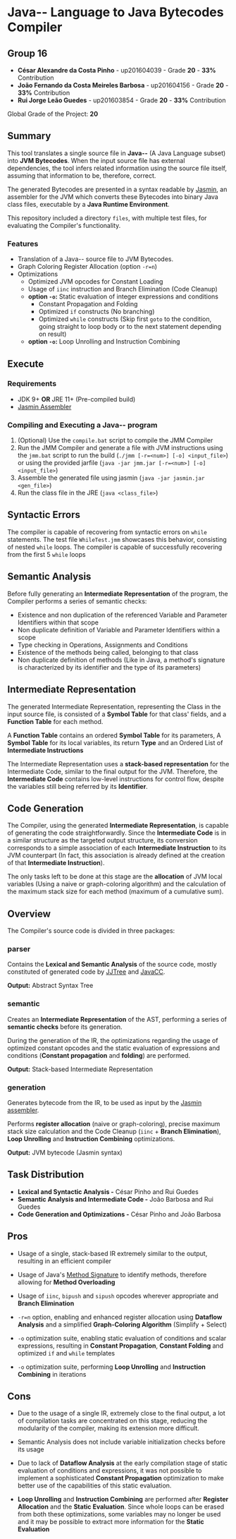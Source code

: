 # Java-- Language to Java Bytecodes Compiler

## Group 16

- **César Alexandre da Costa Pinho** - up201604039 - Grade **20** - **33%** Contribution
- **João Fernando da Costa Meireles Barbosa** - up201604156 - Grade **20** - **33%** Contribution
- **Rui Jorge Leão Guedes** - up201603854 - Grade **20** - **33%** Contribution

Global Grade of the Project: **20**

## Summary

This tool translates a single source file in **Java--** (A Java Language subset) into **JVM Bytecodes**. When the input source file has external dependencies, the tool infers related information using the source file itself, assuming that information to be, therefore, correct.

The generated Bytecodes are presented in a syntax readable by [Jasmin](http://jasmin.sourceforge.net/), an assembler for the JVM which converts these Bytecodes into binary Java class files, executable by a **Java Runtime Environment**.

This repository included a directory `files`, with multiple test files, for evaluating the Compiler's functionality.

### Features

* Translation of a Java-- source file to JVM Bytecodes.
* Graph Coloring Register Allocation (option `-r=n`)
* Optimizations
    * Optimized JVM opcodes for Constant Loading
    * Usage of `iinc` instruction and Branch Elimination (Code Cleanup)
    * **option `-o`:** Static evaluation of integer expressions and conditions
        * Constant Propagation and Folding
        * Optimized `if` constructs (No branching)
        * Optimized `while` constructs (Skip first `goto` to the condition, going straight to loop body or to the next statement depending on result)
    * **option `-o`:** Loop Unrolling and Instruction Combining

## Execute

### Requirements

- JDK 9+ **OR** JRE 11+ (Pre-compiled build)
- [Jasmin Assembler](http://jasmin.sourceforge.net/)

### Compiling and Executing a Java-- program

1. (Optional) Use the `compile.bat` script to compile the JMM Compiler
2. Run the JMM Compiler and generate a file with JVM instructions using the `jmm.bat` script to run the build (`./jmm [-r=<num>] [-o] <input_file>`) or using the provided jarfile (`java -jar jmm.jar [-r=<num>] [-o] <input_file>`)
3. Assemble the generated file using jasmin (`java -jar jasmin.jar <gen_file>`)
4. Run the class file in the JRE (`java <class_file>`)

## Syntactic Errors

The compiler is capable of recovering from syntactic errors on `while` statements. The test file `WhileTest.jmm` showcases this behavior, consisting of nested `while` loops. The compiler is capable of successfully recovering from the first 5 `while` loops

## Semantic Analysis

Before fully generating an **Intermediate Representation** of the program, the Compiler performs a series of semantic checks:

* Existence and non duplication of the referenced Variable and Parameter Identifiers within that scope
* Non duplicate definition of Variable and Parameter Identifiers within a scope
* Type checking in Operations, Assignments and Conditions
* Existence of the methods being called, belonging to that class
* Non duplicate definition of methods (Like in Java, a method's signature is characterized by its identifier and the type of its parameters)

## Intermediate Representation

The generated Intermediate Representation, representing the Class in the input source file, is consisted of a **Symbol Table** for that class' fields, and a **Function Table** for each method.

A **Function Table** contains an ordered **Symbol Table** for its parameters, A **Symbol Table** for its local variables, its return **Type** and an Ordered List of **Intermediate Instructions**

The Intermediate Representation uses a **stack-based representation** for the Intermediate Code, similar to the final output for the JVM. Therefore, the **Intermediate Code** contains low-level instructions for control flow, despite the variables still being referred by its **Identifier**.

## Code Generation

The Compiler, using the generated **Intermediate Representation**, is capable of generating the code straightforwardly. Since the **Intermediate Code** is in a similar structure as the targeted output structure, its conversion corresponds to a simple association of each **Intermediate Instruction** to its JVM counterpart (In fact, this association is already defined at the creation of that **Intermediate Instruction**).

The only tasks left to be done at this stage are the **allocation** of JVM local variables (Using a naive or graph-coloring algorithm) and the calculation of the maximum stack size for each method (maximum of a cumulative sum).

## Overview

The Compiler's source code is divided in three packages:

### parser

Contains the **Lexical and Semantic Analysis** of the source code, mostly constituted of generated code by [JJTree](https://javacc.org/jjtree) and [JavaCC](https://javacc.org/).

**Output:** Abstract Syntax Tree

### semantic

Creates an **Intermediate Representation** of the AST, performing a series of **semantic checks** before its generation.

During the generation of the IR, the optimizations regarding the usage of optimized constant opcodes and the static evaluation
of expressions and conditions (**Constant propagation** and **folding**) are performed.

**Output:** Stack-based Intermediate Representation

### generation

Generates bytecode from the IR, to be used as input by the [Jasmin assembler](http://jasmin.sourceforge.net/).

Performs **register allocation** (naive or graph-coloring), precise maximum stack size calculation and the Code Cleanup (`iinc` + **Branch Elimination**), **Loop Unrolling** and **Instruction Combining** optimizations.  

**Output:** JVM bytecode (Jasmin syntax)

## Task Distribution

- **Lexical and Syntactic Analysis -** César Pinho and Rui Guedes
- **Semantic Analysis and Intermediate Code -** João Barbosa and Rui Guedes
- **Code Generation and Optimizations -** César Pinho and João Barbosa

## Pros

- Usage of a single, stack-based IR extremely similar to the output, resulting in an efficient compiler

- Usage of Java's [Method Signature](https://docs.oracle.com/javase/specs/jls/se12/html/jls-8.html#jls-8.4.2) to identify methods, therefore allowing for **Method Overloading**

- Usage of `iinc`, `bipush` and `sipush` opcodes wherever appropriate and **Branch Elimination**

- `-r=n` option, enabling and enhanced register allocation using **Dataflow Analysis** and a simplified **Graph-Coloring Algorithm** (Simplify + Select)

- `-o` optimization suite, enabling static evaluation of conditions and scalar expressions, resulting in **Constant Propagation**, **Constant Folding** and optimized `if` and `while` templates

- `-o` optimization suite, performing **Loop Unrolling** and **Instruction Combining** in iterations

## Cons

- Due to the usage of a single IR, extremely close to the final output, a lot of compilation tasks are concentrated on this stage, reducing the modularity of the compiler, making its extension more difficult.  

- Semantic Analysis does not include variable initialization checks before its usage

- Due to lack of **Dataflow Analysis** at the early compilation stage of static evaluation of conditions and expressions, it was not possible to implement a sophisticated **Constant Propagation** optimization to make better use of the capabilities of this static evaluation. 

- **Loop Unrolling** and **Instruction Combining** are performed after **Register Allocation** and the **Static Evaluation**. Since whole loops can be erased from both these optimizations, some variables may no longer be used and it may be possible to extract more information for the **Static Evaluation** 
